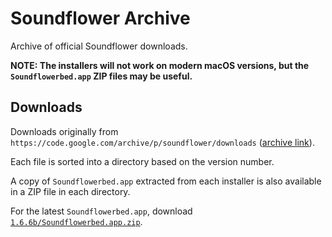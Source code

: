 # Soundflower Archive

Archive of official Soundflower downloads.

**NOTE: The installers will not work on modern macOS versions, but the `Soundflowerbed.app` ZIP files may be useful.**


## Downloads

Downloads originally from `https://code.google.com/archive/p/soundflower/downloads` ([archive link](https://web.archive.org/web/20170102123448/https://code.google.com/archive/p/soundflower/downloads)).

Each file is sorted into a directory based on the version number.

A copy of `Soundflowerbed.app` extracted from each installer is also available in a ZIP file in each directory.

For the latest `Soundflowerbed.app`, download [`1.6.6b/Soundflowerbed.app.zip`](1.6.6b/Soundflowerbed.app.zip).
